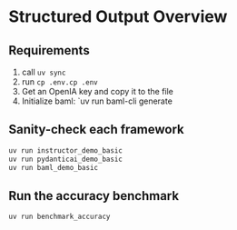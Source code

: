 # Structured Output Overview

## Requirements

1. call `uv sync`
2. run `cp .env.cp .env`
3. Get an OpenIA key and copy it to the file
4. Initialize baml: `uv run baml-cli generate

## Sanity-check each framework

```bash
uv run instructor_demo_basic
uv run pydanticai_demo_basic
uv run baml_demo_basic
```

## Run the accuracy benchmark

```basg
uv run benchmark_accuracy
```